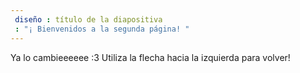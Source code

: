 ```yaml
---
 diseño : título de la diapositiva
 : "¡ Bienvenidos a la segunda página! "
---
```

Ya lo cambieeeeee :3
Utiliza la flecha hacia la izquierda para volver!
